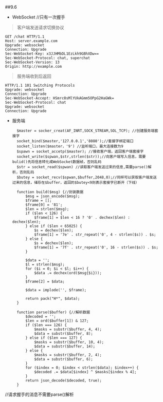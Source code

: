 ##9.6
* WebSocket //只有一次握手 

>客户端发送请求切换协议

	GET /chat HTTP/1.1
	Host: server.example.com
	Upgrade: websocket
	Connection: Upgrade
	Sec-WebSocket-Key: x3JJHMbDL1EzLkh9GBhXDw==
	Sec-WebSocket-Protocol: chat, superchat
	Sec-WebSocket-Version: 13
	Origin: http://example.com
>服务端收到后返回

	HTTP/1.1 101 Switching Protocols
	Upgrade: websocket
	Connection: Upgrade
	Sec-WebSocket-Accept: HSmrc0sMlYUkAGmm5OPpG2HaGWk=
	Sec-WebSocket-Protocol: chat
	Upgrade: websocket
	Connection: Upgrade

* 服务端

		$master = socker_creat(AF_INRT,SOCK_STREAM,SOL_TCP); //创建服务端套接字
		socket_bind($master,'127.0.0.1','8080');//套接字绑定端口
		socket_listen($master，'9') //监听端口，最大连接数为9
		$spawn = socket_accetp($master); //接收客户端，返回客户端套接字
		socket_write($spwan,$str,strlen($str));//向客户端写入信息，需要bulid()先将信息转化成WebSocket数据帧，否则乱码
		$str = socket_read($spwan) //读取客户端发送过来的信息,需要parse()解析，否则乱码
		$butey = socket_recv($spwan,$buffer,2048,0);//同样可以获取客户端发送过来的信息，储存在$buffer，返回的$butey<9则表示套接字已断开（下线）

		function build($msg) {//封装数据
		    $msg = json_encode($msg);
			$frame = [];
			$frame[0] = '81';
			$len = strlen($msg);
			if ($len < 126) {
			    $frame[1] = $len < 16 ? '0' . dechex($len) : dechex($len);
			} else if ($len < 65025) {
			    $s = dechex($len);
			    $frame[1] = '7e' . str_repeat('0', 4 - strlen($s)) . $s;
			} else {
			    $s = dechex($len);
			    $frame[1] = '7f' . str_repeat('0', 16 - strlen($s)) . $s;
			}
			
			$data = '';
			$l = strlen($msg);
			for ($i = 0; $i < $l; $i++) {
			    $data .= dechex(ord($msg{$i}));
			}
			$frame[2] = $data;
			
			$data = implode('', $frame);
			
			return pack("H*", $data);
		}
		
		function parse($buffer) {//解析数据
		    $decoded = '';
		    $len = ord($buffer[1]) & 127;
		    if ($len === 126) {
		        $masks = substr($buffer, 4, 4);
		        $data = substr($buffer, 8);
		    } else if ($len === 127) {
		        $masks = substr($buffer, 10, 4);
		        $data = substr($buffer, 14);
		    } else {
		        $masks = substr($buffer, 2, 4);
		        $data = substr($buffer, 6);
		    }
		    for ($index = 0; $index < strlen($data); $index++) {
		        $decoded .= $data[$index] ^ $masks[$index % 4];
		    }
		    return json_decode($decoded, true);
		}

//请求握手的消息不需要parse()解析

		

	